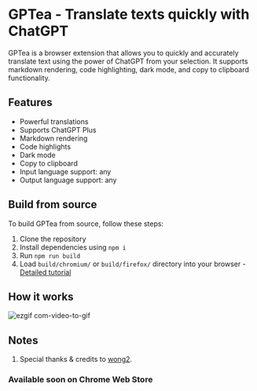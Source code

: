 # GPTea - Translate texts quickly with ChatGPT

GPTea is a browser extension that allows you to quickly and accurately translate text using the power of ChatGPT from your selection. It supports markdown rendering, code highlighting, dark mode, and copy to clipboard functionality.

## Features

- Powerful translations
- Supports ChatGPT Plus
- Markdown rendering
- Code highlights
- Dark mode
- Copy to clipboard
- Input language support: any
- Output language support: any


## Build from source

To build GPTea from source, follow these steps:

1. Clone the repository
2. Install dependencies using `npm i`
3. Run `npm run build`
4. Load `build/chromium/` or `build/firefox/` directory into your browser - [Detailed tutorial](https://www.youtube.com/watch?v=dhaGRJvJAII)


## How it works

![ezgif com-video-to-gif](https://user-images.githubusercontent.com/101360327/225785926-eec24db7-d8ac-41ab-b40e-0c66b7f2e1fd.gif)


## Notes
1. Special thanks & credits to [wong2](https://github.com/wong2). 

### Available soon on Chrome Web Store

